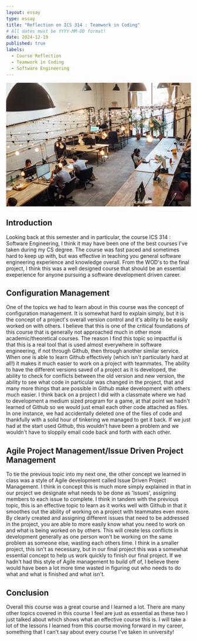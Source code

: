 ```yaml
---
layout: essay
type: essay
title: "Reflection on ICS 314 : Teamwork in Coding"
# All dates must be YYYY-MM-DD format!
date: 2024-12-19
published: true
labels:
  - Course Reflection
  - Teamwork in Coding
  - Software Engineering
---
```


<img class="img-fluid" src="../img/shridhar-gupta-dZxQn4VEv2M-unsplash.jpg">

## Introduction

Looking back at this semester and in particular, the course ICS 314 : Software Engineering, I think it may have been one of the best courses I've taken during my CS degree. The course was fast paced and sometimes hard to keep up with, but was effective in teaching you general software engineering experience and knowledge overall. From the WOD's to the final project, I think this was a well designed course that should be an essential exeperience for anyone pursuing a software development driven career.

## Configuration Management

One of the topics we had to learn about in this course was the concept of configuration management. It is somewhat hard to explain simply, but it is the concept of a project's overall version control and it's ability to be easily worked on with others. I believe that this is one of the critical foundations of this course that is generally not approached much in other more academic/theoretical courses. The reason I find this topic so impactful is that this is a real tool that is used almost everywhere in software engineering, if not through Github, then through another similar service. When one is able to learn Github effectively (which isn't particularly hard at all!) it makes it much easier to work on a project with teammates. The ability to have the different versions saved of a project as it is developed, the ability to check for conflicts between the old version and new version, the ability to see what code in particular was changed in the project, that and many more things that are possible in Github make development with others much easier. I think back on a project I did with a classmate where we had to development a medium sized program for a game, at that point we hadn't learned of Github so we would just email each other code attached as files. In one instance, we had accidentally deleted one of the files of code and thankfully with a solid hour of tinkering we managed to get it back. If we just had at the start used Github, this wouldn't have been a problem and we wouldn't have to sloppily email code back and forth with each other.

## Agile Project Management/Issue Driven Project Management

To tie the previous topic into my next one, the other concept we learned in class was a style of Agile development called Issue Driven Project Management. I think in concept this is much more simply explained in that in our project we designate what needs to be done as 'Issues', assigning members to each issue to complete. I think in tandem with the previous topic, this is an effective topic to learn as it works well with Github in that it smoothes out the ability of working on a project with teammates even more. By clearly created and assigning different issues that need to be addressed in the project, you are able to more easily know what you need to work on and what is being worked on by others. This will create less conflicts in development generally as one person won't be working on the same problem as someone else, wasting each others time. I think in a smaller project, this isn't as necessary, but in our final project this was a somewhat essential concept to help us work quickly to finish our final project. If we hadn't had this style of Agile management to build off of, I believe there would have been a lot more time wasted in figuring out who needs to do what and what is finished and what isn't.

## Conclusion

Overall this course was a great course and I learned a lot. There are many other topics covered in this course I feel are just as essential as these two I just talked about which shows what an effective course this is. I will take a lot of the lessons I learned from this course moving forward in my career, something that I can't say about every course I've taken in university!
